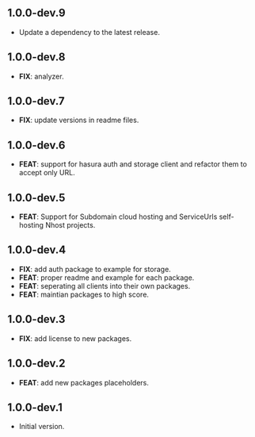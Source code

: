 ## 1.0.0-dev.9

 - Update a dependency to the latest release.

## 1.0.0-dev.8

 - **FIX**: analyzer.

## 1.0.0-dev.7

 - **FIX**: update versions in readme files.

## 1.0.0-dev.6

 - **FEAT**: support for hasura auth and storage client and refactor them to accept only URL.

## 1.0.0-dev.5

 - **FEAT**: Support for Subdomain cloud hosting and ServiceUrls self-hosting Nhost projects.

## 1.0.0-dev.4

 - **FIX**: add auth package to example for storage.
 - **FEAT**: proper readme and example for each package.
 - **FEAT**: seperating all clients into their own packages.
 - **FEAT**: maintian packages to high score.

## 1.0.0-dev.3

 - **FIX**: add license to new packages.

## 1.0.0-dev.2

 - **FEAT**: add new packages placeholders.

## 1.0.0-dev.1

- Initial version.
